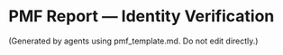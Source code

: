 # PMF Report — Identity Verification

(Generated by agents using pmf_template.md. Do not edit directly.)
